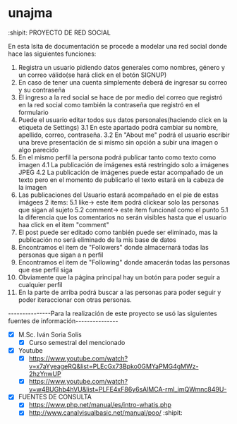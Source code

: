 # unajma
:shipit: PROYECTO DE RED SOCIAL 

En esta lsita de documentación se procede a modelar una red social donde hace las siguientes funciones:

1. Registra un usuario pidiendo datos generales como nombres, género y un correo válido(se hará click en el botón SIGNUP)
2. En caso de tener una cuenta simplemente deberá de ingresar su correo y su contraseña
2. El ingreso a la red social se hace de por medio del correo que registró en la red social como también la contraseña que registró en el formulario
3. Puede el usuario editar todos sus datos personales(haciendo click en la etiqueta de Settings)
3.1 En este apartado podrá cambiar su nombre, apellido, correo, contraseña.
3.2 En "About me" podrá el usuario escribir una breve presentación de si mismo sin opción a subir una imagen o algo parecido 
4. En el mismo perfil la persona podrá publicar tanto como texto como imagen
4.1 La publicación de imágenes está restringido solo a imágenes JPEG 
4.2 La publicación de imágenes puede estar acompañado de un texto pero en el momento de publicarlo el texto estará en la cabeza de la imagen 
5. Las publicaciones del Usuario estará acompañado en el pie de estas imágees 2 items:
5.1 like-> este item podrá clickear solo las personas que sigan al sujeto 
5.2 comment-> este item funcional como el punto 5.1 la diferencia que los comentarios no serán visibles hasta que el usuario haa click en el item "comment"
6. El post puede ser editado como tanbién puede ser eliminado, mas la publicación no será eliminado de la mis base de datos
7. Encontramos el item de "Followers" donde almacernará todas las personas que sigan a n perfil
8. Encontramos el item de "Following" donde amacerán todas las personas que ese perfil siga 
9. Obviamente que la página principal hay un botón para poder seguir a cualquier perfil 
10. En la parte de arriba podrá buscar a las personas para poder seguir y poder iteraccionar con otras personas.

---------------Para la realización de este proyecto se usó las siguientes fuentes de información---------------

- [x] M.Sc. Iván Soria Solís
    - [X] Curso semestral del mencionado

- [x] Youtube
    - [X] https://www.youtube.com/watch?v=x7aYyeageRQ&list=PLEcGx73Bpko0GMYaPMG4gMWz-2hzYnwUP
    - [x] https://www.youtube.com/watch?v=w4BUGhb4hVU&list=PLFE4xF86y6sAlMCA-rml_imQWmnc849U-

- [x] FUENTES DE CONSULTA 
    - [X] https://www.php.net/manual/es/intro-whatis.php
    - [x] http://www.canalvisualbasic.net/manual/poo/
:shipit:
